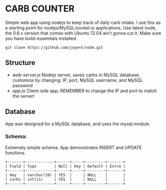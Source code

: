 # CARB COUNTER

Simple web app using nodejs to keep track of daily carb intake.  I use this as a starting point for nodejs/MySQL/socket.io applications.  Use latest node, the 0.6.x version that comes with Ubuntu 12.04 ain't gonna cut it. Make sure you have build-essentials installed. 

	git clone https://github.com/joyent/node.git

## Structure

- _web-server.js_ Nodejs server, saves carbs in MySQL database, customize by changing: IP, port, MySQL username, and MySQL password
- _app.js_ Client-side app; REMEMBER to change the IP and port to match the server!

## Database
App was designed for a MySQL database, and uses the mysql module.

### Schema:
Extremely simple schema.  App demonstrates INSERT and UPDATE functions.

	+-------+-------------+------+-----+---------+-------+
	| Field | Type        | Null | Key | Default | Extra |
	+-------+-------------+------+-----+---------+-------+
	| day   | varchar(10) | YES  |     | NULL    |       |
	| carbs | int(11)     | YES  |     | NULL    |       |
	+-------+-------------+------+-----+---------+-------+


